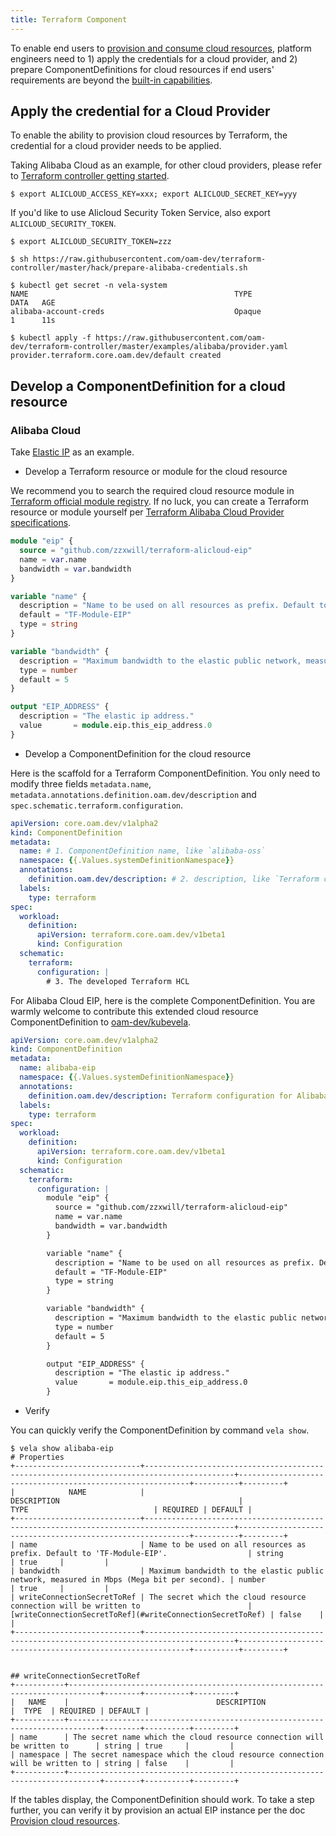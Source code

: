 ```yaml
---
title: Terraform Component
---
```


To enable end users to [provision and consume cloud resources](../../end-user/components/cloud-services/provider-and-consume-cloud-services),
platform engineers need to 1) apply the credentials for a cloud provider, and 2) prepare ComponentDefinitions for cloud resources
if end users' requirements are beyond the [built-in capabilities](../../end-user/components/cloud-services/provider-and-consume-cloud-services#supported-cloud-resource-list).

## Apply the credential for a Cloud Provider

To enable the ability to provision cloud resources by Terraform, the credential for a cloud provider needs to be applied.

Taking Alibaba Cloud as an example, for other cloud providers, please refer to [Terraform controller getting started](https://github.com/oam-dev/terraform-controller/blob/master/getting-started.md).

```shell
$ export ALICLOUD_ACCESS_KEY=xxx; export ALICLOUD_SECRET_KEY=yyy
```

If you'd like to use Alicloud Security Token Service, also export `ALICLOUD_SECURITY_TOKEN`.
```shell
$ export ALICLOUD_SECURITY_TOKEN=zzz
```

```
$ sh https://raw.githubusercontent.com/oam-dev/terraform-controller/master/hack/prepare-alibaba-credentials.sh

$ kubectl get secret -n vela-system
NAME                                              TYPE                                  DATA   AGE
alibaba-account-creds                             Opaque                                1      11s

$ kubectl apply -f https://raw.githubusercontent.com/oam-dev/terraform-controller/master/examples/alibaba/provider.yaml
provider.terraform.core.oam.dev/default created
```

## Develop a ComponentDefinition for a cloud resource

### Alibaba Cloud

Take [Elastic IP](https://www.alibabacloud.com/help/doc-detail/36016.htm) as an example.

- Develop a Terraform resource or module for the cloud resource

We recommend you to search the required cloud resource module in [Terraform official module registry](https://registry.terraform.io/browse/modules).
If no luck, you can create a Terraform resource or module yourself per
[Terraform Alibaba Cloud Provider specifications](https://registry.terraform.io/providers/aliyun/alicloud/latest/docs).

```terraform
module "eip" {
  source = "github.com/zzxwill/terraform-alicloud-eip"
  name = var.name
  bandwidth = var.bandwidth
}

variable "name" {
  description = "Name to be used on all resources as prefix. Default to 'TF-Module-EIP'."
  default = "TF-Module-EIP"
  type = string
}

variable "bandwidth" {
  description = "Maximum bandwidth to the elastic public network, measured in Mbps (Mega bit per second)."
  type = number
  default = 5
}

output "EIP_ADDRESS" {
  description = "The elastic ip address."
  value       = module.eip.this_eip_address.0
}
```

- Develop a ComponentDefinition for the cloud resource

Here is the scaffold for a Terraform ComponentDefinition. You only need to modify three fields `metadata.name`,
`metadata.annotations.definition.oam.dev/description` and `spec.schematic.terraform.configuration`. 

```yaml
apiVersion: core.oam.dev/v1alpha2
kind: ComponentDefinition
metadata:
  name: # 1. ComponentDefinition name, like `alibaba-oss`
  namespace: {{.Values.systemDefinitionNamespace}}
  annotations:
    definition.oam.dev/description: # 2. description, like `Terraform configuration for Alibaba Cloud OSS object`
  labels:
    type: terraform
spec:
  workload:
    definition:
      apiVersion: terraform.core.oam.dev/v1beta1
      kind: Configuration
  schematic:
    terraform:
      configuration: |
        # 3. The developed Terraform HCL
```

For Alibaba Cloud EIP, here is the complete ComponentDefinition. You are warmly welcome to contribute this extended cloud
resource ComponentDefinition to [oam-dev/kubevela](https://github.com/oam-dev/kubevela/tree/master/charts/vela-core/templates/definitions).

```yaml
apiVersion: core.oam.dev/v1alpha2
kind: ComponentDefinition
metadata:
  name: alibaba-eip
  namespace: {{.Values.systemDefinitionNamespace}}
  annotations:
    definition.oam.dev/description: Terraform configuration for Alibaba Cloud Elastic IP
  labels:
    type: terraform
spec:
  workload:
    definition:
      apiVersion: terraform.core.oam.dev/v1beta1
      kind: Configuration
  schematic:
    terraform:
      configuration: |
        module "eip" {
          source = "github.com/zzxwill/terraform-alicloud-eip"
          name = var.name
          bandwidth = var.bandwidth
        }

        variable "name" {
          description = "Name to be used on all resources as prefix. Default to 'TF-Module-EIP'."
          default = "TF-Module-EIP"
          type = string
        }

        variable "bandwidth" {
          description = "Maximum bandwidth to the elastic public network, measured in Mbps (Mega bit per second)."
          type = number
          default = 5
        }

        output "EIP_ADDRESS" {
          description = "The elastic ip address."
          value       = module.eip.this_eip_address.0
        }

```

- Verify

You can quickly verify the ComponentDefinition by command `vela show`.

```shell
$ vela show alibaba-eip
# Properties
+----------------------------+------------------------------------------------------------------------------------------+-----------------------------------------------------------+----------+---------+
|            NAME            |                                       DESCRIPTION                                        |                           TYPE                            | REQUIRED | DEFAULT |
+----------------------------+------------------------------------------------------------------------------------------+-----------------------------------------------------------+----------+---------+
| name                       | Name to be used on all resources as prefix. Default to 'TF-Module-EIP'.                  | string                                                    | true     |         |
| bandwidth                  | Maximum bandwidth to the elastic public network, measured in Mbps (Mega bit per second). | number                                                    | true     |         |
| writeConnectionSecretToRef | The secret which the cloud resource connection will be written to                        | [writeConnectionSecretToRef](#writeConnectionSecretToRef) | false    |         |
+----------------------------+------------------------------------------------------------------------------------------+-----------------------------------------------------------+----------+---------+


## writeConnectionSecretToRef
+-----------+-----------------------------------------------------------------------------+--------+----------+---------+
|   NAME    |                                 DESCRIPTION                                 |  TYPE  | REQUIRED | DEFAULT |
+-----------+-----------------------------------------------------------------------------+--------+----------+---------+
| name      | The secret name which the cloud resource connection will be written to      | string | true     |         |
| namespace | The secret namespace which the cloud resource connection will be written to | string | false    |         |
+-----------+-----------------------------------------------------------------------------+--------+----------+---------+
```

If the tables display, the ComponentDefinition should work. To take a step further, you can verify it by provision an actual EIP instance per
the doc [Provision cloud resources](../../end-user/components/cloud-services/provider-and-consume-cloud-services#provision-cloud-resources
).
